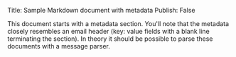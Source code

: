 Title: Sample Markdown document with metadata
Publish: False

This document starts with a metadata section.  You'll note that
the metadata closely resembles an email header (key: value fields with
a blank line terminating the section).  In theory it should be
possible to parse these documents with a message parser.

